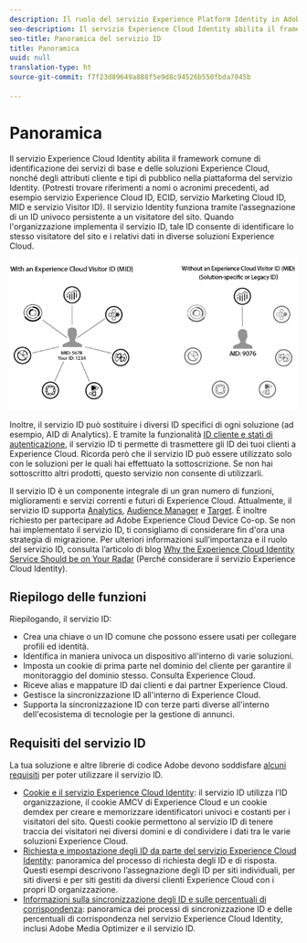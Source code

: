 ```yaml
---
description: Il ruolo del servizio Experience Platform Identity in Adobe Experience Cloud.
seo-description: Il servizio Experience Cloud Identity abilita il framework comune di identificazione dei servizi di base e delle soluzioni Experience Cloud, nonché degli attributi cliente e tipi di pubblico.
seo-title: Panoramica del servizio ID
title: Panoramica
uuid: null
translation-type: ht
source-git-commit: f7f23d89649a888f5e9d8c94526b550fbda7045b

---
```



# Panoramica

Il servizio Experience Cloud Identity abilita il framework comune di identificazione dei servizi di base e delle soluzioni Experience Cloud, nonché degli attributi cliente e tipi di pubblico nella piattaforma del servizio Identity. (Potresti trovare riferimenti a nomi o acronimi precedenti, ad esempio servizio Experience Cloud ID, ECID, servizio Marketing Cloud ID, MID e servizio Visitor ID). Il servizio Identity funziona tramite l’assegnazione di un ID univoco persistente a un visitatore del sito. Quando l'organizzazione implementa il servizio ID, tale ID consente di identificare lo stesso visitatore del sito e i relativi dati in diverse soluzioni Experience Cloud.

![](assets/ecid.png)

Inoltre, il servizio ID può sostituire i diversi ID specifici di ogni soluzione (ad esempio, AID di Analytics). E tramite la funzionalità [ID cliente e stati di autenticazione](/help/reference/authenticated-state.md), il servizio ID ti permette di trasmettere gli ID dei tuoi clienti a Experience Cloud. Ricorda però che il servizio ID può essere utilizzato solo con le soluzioni per le quali hai effettuato la sottoscrizione. Se non hai sottoscritto altri prodotti, questo servizio non consente di utilizzarli.

Il servizio ID è un componente integrale di un gran numero di funzioni, miglioramenti e servizi correnti e futuri di Experience Cloud. Attualmente, il servizio ID supporta [Analytics](https://www.adobe.com/it/analytics/web-analytics.html), [Audience Manager](https://www.adobe.com/it/analytics/audience-manager.html) e [Target](https://www.adobe.com/it/marketing/target.html). È inoltre richiesto per partecipare ad Adobe Experience Cloud Device Co-op. Se non hai implementato il servizio ID, ti consigliamo di considerare fin d'ora una strategia di migrazione. Per ulteriori informazioni sull’importanza e il ruolo del servizio ID, consulta l’articolo di blog [Why the Experience Cloud Identity Service Should be on Your Radar](http://blogs.adobe.com/digitalmarketing/analytics/why-new-adobe-marketing-cloud-id-service-should-be-on-your-radar/) (Perché considerare il servizio Experience Cloud Identity).

## Riepilogo delle funzioni

Riepilogando, il servizio ID:

* Crea una chiave o un ID comune che possono essere usati per collegare profili ed identità.
* Identifica in maniera univoca un dispositivo all'interno di varie soluzioni.
* Imposta un cookie di prima parte nel dominio del cliente per garantire il monitoraggio del dominio stesso. Consulta Experience Cloud.
* Riceve alias e mappature ID dai clienti e dai partner Experience Cloud.
* Gestisce la sincronizzazione ID all'interno di Experience Cloud.
* Supporta la sincronizzazione ID con terze parti diverse all'interno dell'ecosistema di tecnologie per la gestione di annunci.

## Requisiti del servizio ID

La tua soluzione e altre librerie di codice Adobe devono soddisfare [alcuni requisiti](/help/reference/requirements.md) per poter utilizzare il servizio ID.

* [Cookie e il servizio Experience Cloud Identity](cookies.md): il servizio ID utilizza l’ID organizzazione, il cookie AMCV di Experience Cloud e un cookie demdex per creare e memorizzare identificatori univoci e costanti per i visitatori del sito. Questi cookie permettono al servizio ID di tenere traccia dei visitatori nei diversi domini e di condividere i dati tra le varie soluzioni Experience Cloud.
* [Richiesta e impostazione degli ID da parte del servizio Experience Cloud Identity](id-request.md): panoramica del processo di richiesta degli ID e di risposta. Questi esempi descrivono l’assegnazione degli ID per siti individuali, per siti diversi e per siti gestiti da diversi clienti Experience Cloud con i propri ID organizzazione.
* [Informazioni sulla sincronizzazione degli ID e sulle percentuali di corrispondenza](match-rates.md): panoramica dei processi di sincronizzazione ID e delle percentuali di corrispondenza nel servizio Experience Cloud Identity, inclusi Adobe Media Optimizer e il servizio ID.